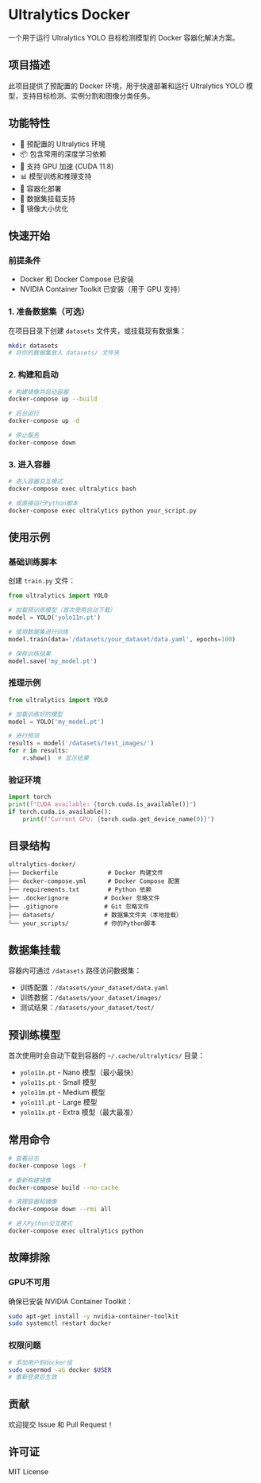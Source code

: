 # Ultralytics Docker

一个用于运行 Ultralytics YOLO 目标检测模型的 Docker 容器化解决方案。

## 项目描述

此项目提供了预配置的 Docker 环境，用于快速部署和运行 Ultralytics YOLO 模型，支持目标检测、实例分割和图像分类任务。

## 功能特性

- 🚀 预配置的 Ultralytics 环境
- 📦 包含常用的深度学习依赖
- 🔧 支持 GPU 加速 (CUDA 11.8)
- 📊 模型训练和推理支持
- 🐳 容器化部署
- 📁 数据集挂载支持
- 💾 镜像大小优化

## 快速开始

### 前提条件

- Docker 和 Docker Compose 已安装
- NVIDIA Container Toolkit 已安装（用于 GPU 支持）

### 1. 准备数据集（可选）

在项目目录下创建 `datasets` 文件夹，或挂载现有数据集：
```bash
mkdir datasets
# 将你的数据集放入 datasets/ 文件夹
```

### 2. 构建和启动

```bash
# 构建镜像并启动容器
docker-compose up --build

# 后台运行
docker-compose up -d

# 停止服务
docker-compose down
```

### 3. 进入容器

```bash
# 进入容器交互模式
docker-compose exec ultralytics bash

# 或直接运行Python脚本
docker-compose exec ultralytics python your_script.py
```

## 使用示例

### 基础训练脚本

创建 `train.py` 文件：
```python
from ultralytics import YOLO

# 加载预训练模型（首次使用自动下载）
model = YOLO('yolo11n.pt')

# 使用数据集进行训练
model.train(data='/datasets/your_dataset/data.yaml', epochs=100)

# 保存训练结果
model.save('my_model.pt')
```

### 推理示例
```python
from ultralytics import YOLO

# 加载训练好的模型
model = YOLO('my_model.pt')

# 进行预测
results = model('/datasets/test_images/')
for r in results:
    r.show()  # 显示结果
```

### 验证环境
```python
import torch
print(f"CUDA available: {torch.cuda.is_available()}")
if torch.cuda.is_available():
    print(f"Current GPU: {torch.cuda.get_device_name(0)}")
```

## 目录结构

```
ultralytics-docker/
├── Dockerfile              # Docker 构建文件
├── docker-compose.yml      # Docker Compose 配置
├── requirements.txt        # Python 依赖
├── .dockerignore          # Docker 忽略文件
├── .gitignore             # Git 忽略文件
├── datasets/              # 数据集文件夹（本地挂载）
└── your_scripts/          # 你的Python脚本
```

## 数据集挂载

容器内可通过 `/datasets` 路径访问数据集：
- 训练配置：`/datasets/your_dataset/data.yaml`
- 训练数据：`/datasets/your_dataset/images/`
- 测试结果：`/datasets/your_dataset/test/`

## 预训练模型

首次使用时会自动下载到容器的 `~/.cache/ultralytics/` 目录：
- `yolo11n.pt` -  Nano 模型（最小最快）
- `yolo11s.pt` - Small 模型
- `yolo11m.pt` - Medium 模型
- `yolo11l.pt` - Large 模型
- `yolo11x.pt` - Extra 模型（最大最准）

## 常用命令

```bash
# 查看日志
docker-compose logs -f

# 重新构建镜像
docker-compose build --no-cache

# 清理容器和镜像
docker-compose down --rmi all

# 进入Python交互模式
docker-compose exec ultralytics python
```

## 故障排除

### GPU不可用
确保已安装 NVIDIA Container Toolkit：
```bash
sudo apt-get install -y nvidia-container-toolkit
sudo systemctl restart docker
```

### 权限问题
```bash
# 添加用户到docker组
sudo usermod -aG docker $USER
# 重新登录后生效
```

## 贡献

欢迎提交 Issue 和 Pull Request！

## 许可证

MIT License